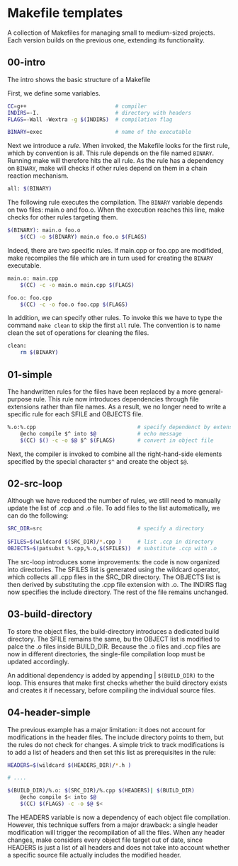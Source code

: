 # Makefile templates

A collection of Makefiles for managing small to medium-sized projects. Each version builds on the previous one, extending its functionality.

## 00-intro

The intro shows the basic structure of a Makefile

First, we define some variables.

```bash
CC=g++                            # compiler                          
INDIRS=-I.                        # directory with headers
FLAGS=-Wall -Wextra -g $(INDIRS)  # compilation flag

BINARY=exec                       # name of the executable
```

Next we introduce a *rule*. When invoked, the Makefile looks for the first rule, which by convention is all. This rule depends on the file named `BINARY`. Running make will therefore hits the all rule. As the rule has a dependency on `BINARY`, make will checks if other rules depend on them in a chain reaction mechanism. 

```bash
all: $(BINARY)
```

The following rule executes the compilation. The `BINARY` variable depends on two files: main.o and foo.o. When the execution reaches this line, make checks for other rules targeting them.


```bash
$(BINARY): main.o foo.o
	$(CC) -o $(BINARY) main.o foo.o $(FLAGS)
```

Indeed, there are two specific rules. If main.cpp or foo.cpp are modifided, make recompiles the file which are in turn used for creating the `BINARY` executable. 

```bash
main.o: main.cpp
	$(CC) -c -o main.o main.cpp $(FLAGS)

foo.o: foo.cpp
	$(CC) -c -o foo.o foo.cpp $(FLAGS)
```

In addition, we can specify other rules. To invoke this we have to type the command `make clean` to skip the first `all` rule. The convention is to name clean the set of operations for cleaning the files. 

```bash
clean:
	rm $(BINARY) 
```


## 01-simple

The handwritten rules for the files have been replaced by a more general-purpose rule. This rule now introduces dependencies through file extensions rather than file names. As a result, we no longer need to write a specific rule for each SFILE and OBJECTS file.

```bash
%.o:%.cpp                                # specify dependenct by extension
	@echo compile $^ into $@             # echo message
	$(CC) $() -c -o $@ $^ $(FLAGS)       # convert in object file
```

Next, the compiler is invoked to combine all the right-hand-side elements specified by the special character `$^` and create the object `$@`.


## 02-src-loop

Although we have reduced the number of rules, we still need to manually update the list of .ccp and .o file. To add files to the list automatically, we can do the following:

```bash
SRC_DIR=src                              # specify a directory
 
SFILES=$(wildcard $(SRC_DIR)/*.cpp )     # list .ccp in directory
OBJECTS=$(patsubst %.cpp,%.o,$(SFILES))  # substitute .ccp with .o
```

The src-loop introduces some improvements: the code is now organized into directories. The SFILES list is generated using the wildcard operator, which collects all .cpp files in the SRC_DIR directory. The OBJECTS list is then derived by substituting the .cpp file extension with .o. The INDIRS flag now specifies the include directory. The rest of the file remains unchanged.

## 03-build-directory

To store the object files, the build-directory introduces a dedicated build directory. The SFILE remains the same, bu the OBJECT list is modified to palce the .o files inside BUILD_DIR. Because the .o files and .ccp files are now in different directories, the single-file compilation loop must be updated accordingly. 

An additional dependency is added by appending | `$(BUILD_DIR)` to the loop. This ensures that make first checks whether the build directory exists and creates it if necessary, before compiling the individual source files.

## 04-header-simple

The previous example has a major limitation: it does not account for modifications in the header files. The include directory points to them, but the rules do not check for changes. A simple trick to track modifications is to add a list of headers and then set this list as prerequisites in the rule:

```bash
HEADERS=$(wildcard $(HEADERS_DIR)/*.h )

# ....

$(BUILD_DIR)/%.o: $(SRC_DIR)/%.cpp $(HEADERS)| $(BUILD_DIR)
	@echo compile $< into $@ 
	$(CC) $(FLAGS) -c -o $@ $<
```

The HEADERS variable is now a dependency of each object file compilation. However, this technique suffers from a major drawback: a single header modification will trigger the recompilation of all the files. When any header changes, make considers every object file target out of date, since HEADERS is just a list of all headers and does not take into account whether a specific source file actually includes the modified header. 